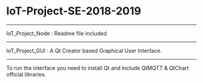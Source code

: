 # IoT-Project-SE-2018-2019
----------------------------
IoT_Project_Node :  Readme file included

----------------------------
IoT_Project_GUI : A Qt Creator based Graphical User Interface. 

----------------------------
To run the interface you need to install Qt and include QtMQTT & QtChart official libraries.
